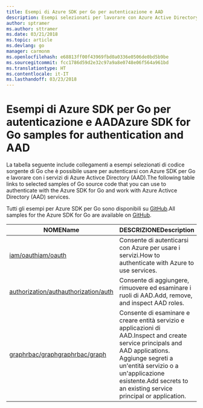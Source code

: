 ```yaml
---
title: Esempi di Azure SDK per Go per autenticazione e AAD
description: Esempi selezionati per lavorare con Azure Active Directory (AAD) e autenticazione da Azure SDK per Go.
author: sptramer
ms.author: sttramer
ms.date: 03/21/2018
ms.topic: article
ms.devlang: go
manager: carmonm
ms.openlocfilehash: e68813ff00f43969fbd0a0336e0506de0bd5b9be
ms.sourcegitcommit: fcc1786d59d2e32c97a9a8e0748e06f564a961bd
ms.translationtype: HT
ms.contentlocale: it-IT
ms.lasthandoff: 03/23/2018
---
```

# <a name="azure-sdk-for-go-samples-for-authentication-and-aad"></a><span data-ttu-id="5906a-103">Esempi di Azure SDK per Go per autenticazione e AAD</span><span class="sxs-lookup"><span data-stu-id="5906a-103">Azure SDK for Go samples for authentication and AAD</span></span>

<span data-ttu-id="5906a-104">La tabella seguente include collegamenti a esempi selezionati di codice sorgente di Go che è possibile usare per autenticarsi con Azure SDK per Go e lavorare con i servizi di Azure Activce Directory (AAD).</span><span class="sxs-lookup"><span data-stu-id="5906a-104">The following table links to selected samples of Go source code that you can use to authenticate with the Azure SDK for Go and work with Azure Activce Directory (AAD) services.</span></span> 

<span data-ttu-id="5906a-105">Tutti gli esempi per Azure SDK per Go sono disponibili su [GitHub](https://github.com/Azure-Samples/azure-sdk-for-go-samples).</span><span class="sxs-lookup"><span data-stu-id="5906a-105">All samples for the Azure SDK for Go are available on [GitHub](https://github.com/Azure-Samples/azure-sdk-for-go-samples).</span></span>

| <span data-ttu-id="5906a-106">NOME</span><span class="sxs-lookup"><span data-stu-id="5906a-106">Name</span></span> | <span data-ttu-id="5906a-107">DESCRIZIONE</span><span class="sxs-lookup"><span data-stu-id="5906a-107">Description</span></span> |
|------|-------------|
| [<span data-ttu-id="5906a-108">iam/oauth</span><span class="sxs-lookup"><span data-stu-id="5906a-108">iam/oauth</span></span>](https://github.com/Azure-Samples/azure-sdk-for-go-samples/blob/master/iam/oauth.go) | <span data-ttu-id="5906a-109">Consente di autenticarsi con Azure per usare i servizi.</span><span class="sxs-lookup"><span data-stu-id="5906a-109">How to authenticate with Azure to use services.</span></span> |
| [<span data-ttu-id="5906a-110">authorization/auth</span><span class="sxs-lookup"><span data-stu-id="5906a-110">authorization/auth</span></span>](https://github.com/Azure-Samples/azure-sdk-for-go-samples/blob/master/authorization/auth.go) | <span data-ttu-id="5906a-111">Consente di aggiungere, rimuovere ed esaminare i ruoli di AAD.</span><span class="sxs-lookup"><span data-stu-id="5906a-111">Add, remove, and inspect AAD roles.</span></span> |
| [<span data-ttu-id="5906a-112">graphrbac/graph</span><span class="sxs-lookup"><span data-stu-id="5906a-112">graphrbac/graph</span></span>](https://github.com/Azure-Samples/azure-sdk-for-go-samples/blob/master/graphrbac/graph.go) | <span data-ttu-id="5906a-113">Consente di esaminare e creare entità servizio e applicazioni di AAD.</span><span class="sxs-lookup"><span data-stu-id="5906a-113">Inspect and create service principals and AAD applications.</span></span> <span data-ttu-id="5906a-114">Aggiunge segreti a un'entità servizio o a un'applicazione esistente.</span><span class="sxs-lookup"><span data-stu-id="5906a-114">Add secrets to an existing service principal or application.</span></span> |
